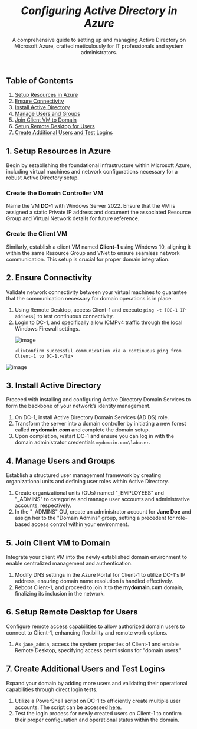 <!DOCTYPE html>
<html lang="en">
<head>
<meta charset="UTF-8">
<meta name="viewport" content="width=device-width, initial-scale=1.0">
<link rel="stylesheet" href="styles.css">
</head>
<body>

<header>
  <i><b><h1>Configuring Active Directory in Azure</h1></b></i>
  <p>A comprehensive guide to setting up and managing Active Directory on Microsoft Azure, crafted meticulously for IT professionals and system administrators.</p>
</header>

<nav>
  <h2>Table of Contents</h2>
  <ol>
    <li><a href="#setup-resources">Setup Resources in Azure</a></li>
    <li><a href="#ensure-connectivity">Ensure Connectivity</a></li>
    <li><a href="#install-ad">Install Active Directory</a></li>
    <li><a href="#manage-users">Manage Users and Groups</a></li>
    <li><a href="#join-domain">Join Client VM to Domain</a></li>
    <li><a href="#remote-desktop">Setup Remote Desktop for Users</a></li>
    <li><a href="#additional-users">Create Additional Users and Test Logins</a></li>
  </ol>
</nav>

<section id="setup-resources">
  <h2>1. Setup Resources in Azure</h2>
  <p>Begin by establishing the foundational infrastructure within Microsoft Azure, including virtual machines and network configurations necessary for a robust Active Directory setup.</p>
  <h3>Create the Domain Controller VM</h3>
  <p>Name the VM <strong>DC-1</strong> with Windows Server 2022. Ensure that the VM is assigned a static Private IP address and document the associated Resource Group and Virtual Network details for future reference.</p>
  
  <h3>Create the Client VM</h3>
  <p>Similarly, establish a client VM named <strong>Client-1</strong> using Windows 10, aligning it within the same Resource Group and VNet to ensure seamless network communication. This setup is crucial for proper domain integration.</p>
  
</section>

<section id="ensure-connectivity">
  <h2>2. Ensure Connectivity</h2>
  <p>Validate network connectivity between your virtual machines to guarantee that the communication necessary for domain operations is in place.</p>
  <ol>
    <li>Using Remote Desktop, access Client-1 and execute <code>ping -t [DC-1 IP address]</code> to test continuous connectivity.</li>
    <li>Login to DC-1, and specifically allow ICMPv4 traffic through the local Windows Firewall settings.</li>

![image](https://github.com/TrentMyers/configure-ad/assets/132710625/1f5aad2e-35d6-4a39-ae4e-5c9b86783864)

    
    <li>Confirm successful communication via a continuous ping from Client-1 to DC-1.</li>
  </ol>
  
![image](https://github.com/TrentMyers/configure-ad/assets/132710625/8f02f181-b95f-47bb-8dd6-9c6337194a90)

  
</section>

<section id="install-ad">
  <h2>3. Install Active Directory</h2>
  <p>Proceed with installing and configuring Active Directory Domain Services to form the backbone of your network’s identity management.</p>
  <ol>
    <li>On DC-1, install Active Directory Domain Services (AD DS) role.</li>
    <li>Transform the server into a domain controller by initiating a new forest called <strong>mydomain.com</strong> and complete the domain setup.</li>
    <li>Upon completion, restart DC-1 and ensure you can log in with the domain administrator credentials <code>mydomain.com\labuser</code>.</li>
  </ol>
</section>

<section id="manage-users">
  <h2>4. Manage Users and Groups</h2>
  <p>Establish a structured user management framework by creating organizational units and defining user roles within Active Directory.</p>
  <ol>
    <li>Create organizational units (OUs) named "_EMPLOYEES" and "_ADMINS" to categorize and manage user accounts and administrative accounts, respectively.</li>
    <li>In the "_ADMINS" OU, create an administrator account for <strong>Jane Doe</strong> and assign her to the "Domain Admins" group, setting a precedent for role-based access control within your environment.</li>
  </ol>
</section>

<section id="join-domain">
  <h2>5. Join Client VM to Domain</h2>
  <p>Integrate your client VM into the newly established domain environment to enable centralized management and authentication.</p>
  <ol>
    <li>Modify DNS settings in the Azure Portal for Client-1 to utilize DC-1's IP address, ensuring domain name resolution is handled effectively.</li>
    <li>Reboot Client-1, and proceed to join it to the <strong>mydomain.com</strong> domain, finalizing its inclusion in the network.</li>
  </ol>
</section>

<section id="remote-desktop">
  <h2>6. Setup Remote Desktop for Users</h2>
  <p>Configure remote access capabilities to allow authorized domain users to connect to Client-1, enhancing flexibility and remote work options.</p>
  <ol>
    <li>As <code>jane_admin</code>, access the system properties of Client-1 and enable Remote Desktop, specifying access permissions for "domain users."</li>
  </ol>
  <!-- Consider adding a screenshot of the Remote Desktop configuration panel -->
</section>

<section id="additional-users">
  <h2>7. Create Additional Users and Test Logins</h2>
  <p>Expand your domain by adding more users and validating their operational capabilities through direct login tests.</p>
  <ol>
    <li>Utilize a PowerShell script on DC-1 to efficiently create multiple user accounts. The script can be accessed <a href="https://github.com/TrentMyers/AD-BULK-USERS">here</a>.</li>
    <li>Test the login process for newly created users on Client-1 to confirm their proper configuration and operational status within the domain.</li>
  </ol>
</section>

</body>
</html>


